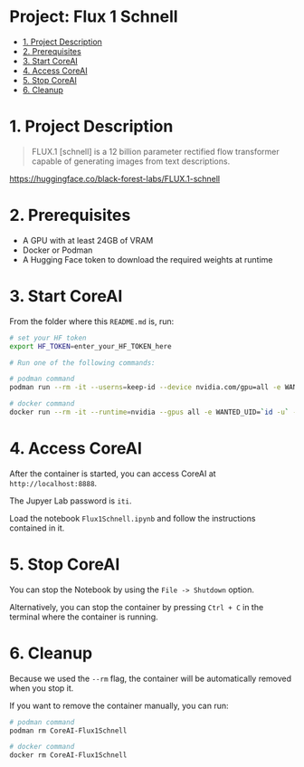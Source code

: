 <h1>Project: Flux 1 Schnell</h1>

- [1. Project Description](#1-project-description)
- [2. Prerequisites](#2-prerequisites)
- [3. Start CoreAI](#3-start-coreai)
- [4. Access CoreAI](#4-access-coreai)
- [5. Stop CoreAI](#5-stop-coreai)
- [6. Cleanup](#6-cleanup)


# 1. Project Description

> FLUX.1 [schnell] is a 12 billion parameter rectified flow transformer capable of generating images from text descriptions.

https://huggingface.co/black-forest-labs/FLUX.1-schnell

# 2. Prerequisites

- A GPU with at least 24GB of VRAM
- Docker or Podman
- A Hugging Face token to download the required weights at runtime

# 3. Start CoreAI

From the folder where this `README.md` is, run:

```bash
# set your HF token
export HF_TOKEN=enter_your_HF_TOKEN_here

# Run one of the following commands:

# podman command
podman run --rm -it --userns=keep-id --device nvidia.com/gpu=all -e WANTED_UID=`id -u` -e WANTED_GID=`id -g` -e CoreAI_VERBOSE="yes" -e HF_TOKEN=${HF_TOKEN} -v `pwd`:/iti -p 8888:8888 --name CoreAI-Flux1Schnell docker.io/infotrend/coreai:latest  /run_jupyter.sh

# docker command
docker run --rm -it --runtime=nvidia --gpus all -e WANTED_UID=`id -u` -e WANTED_GID=`id -g` -e CoreAI_VERBOSE="yes" -e HF_TOKEN=${HF_TOKEN} -v `pwd`:/iti -p 8888:8888 --name CoreAI-Flux1Schnell infotrend/coreai:latest  /run_jupyter.sh
```

# 4. Access CoreAI

After the container is started, you can access CoreAI at `http://localhost:8888`.

The Jupyer Lab password is `iti`.

Load the notebook `Flux1Schnell.ipynb` and follow the instructions contained in it.

# 5. Stop CoreAI

You can stop the Notebook by using the `File -> Shutdown` option.

Alternatively, you can stop the container by pressing `Ctrl + C` in the terminal where the container is running.

# 6. Cleanup

Because we used the `--rm` flag, the container will be automatically removed when you stop it.

If you want to remove the container manually, you can run:

```bash
# podman command
podman rm CoreAI-Flux1Schnell

# docker command
docker rm CoreAI-Flux1Schnell
```
